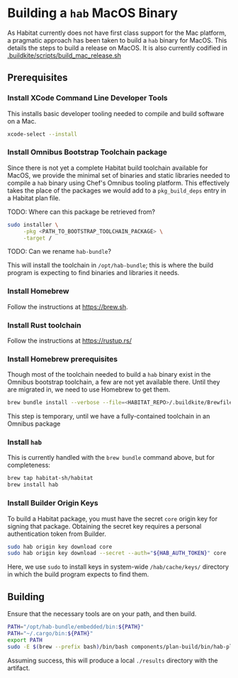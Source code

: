 # Building a `hab` MacOS Binary

As Habitat currently does not have first class support for the Mac platform, a pragmatic approach has been taken to build a `hab` binary for MacOS. This details the steps to build a release on MacOS. It is also currently codified in [.buildkite/scripts/build_mac_release.sh](habitat-sh/habitat/.buildkite/scripts/build_mac_release.sh)

## Prerequisites

### Install XCode Command Line Developer Tools
This installs basic developer tooling needed to compile and build software on a Mac.

```sh
xcode-select --install
```

### Install Omnibus Bootstrap Toolchain package

Since there is not yet a complete Habitat build toolchain available for MacOS, we provide the minimal set of binaries and static libraries needed to compile a `hab` binary using Chef's Omnibus tooling platform. This effectively takes the place of the packages we would add to a `pkg_build_deps` entry in a Habitat plan file.

TODO: Where can this package be retrieved from?

```sh
sudo installer \
     -pkg <PATH_TO_BOOTSTRAP_TOOLCHAIN_PACKAGE> \
     -target /
```

TODO: Can we rename `hab-bundle`?

This will install the toolchain in `/opt/hab-bundle`; this is where the build program is expecting to find binaries and libraries it needs.

### Install Homebrew
Follow the instructions at https://brew.sh.

### Install Rust toolchain
Follow the instructions at https://rustup.rs/

### Install Homebrew prerequisites
Though most of the toolchain needed to build a `hab` binary exist in the Omnibus bootstrap toolchain, a few are not yet available there. Until they are migrated in, we need to use Homebrew to get them.

``` sh
brew bundle install --verbose --file=<HABITAT_REPO>/.buildkite/Brewfile
```

This step is temporary, until we have a fully-contained toolchain in an Omnibus package

### Install `hab`
This is currently handled with the `brew bundle` command above, but for completeness:

``` sh
brew tap habitat-sh/habitat
brew install hab
```

### Install Builder Origin Keys

To build a Habitat package, you must have the secret `core` origin key for signing that package. Obtaining the secret key requires a personal authentication token from Builder.

``` sh
sudo hab origin key download core
sudo hab origin key download --secret --auth="${HAB_AUTH_TOKEN}" core
```
Here, we use `sudo` to install keys in system-wide `/hab/cache/keys/` directory in which the build program expects to find them.

## Building

Ensure that the necessary tools are on your path, and then build.

``` sh
PATH="/opt/hab-bundle/embedded/bin:${PATH}"
PATH="~/.cargo/bin:${PATH}"
export PATH
sudo -E $(brew --prefix bash)/bin/bash components/plan-build/bin/hab-plan-build.sh components/hab/mac
```

Assuming success, this will produce a local `./results` directory with the artifact.
